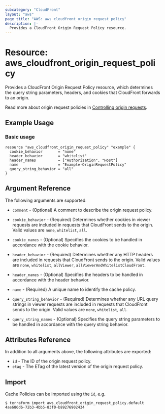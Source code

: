 ```yaml
---
subcategory: "CloudFront"
layout: "aws"
page_title: "AWS: aws_cloudfront_origin_request_policy"
description: |-
  Provides a CloudFront Origin Request Policy resource.
---
```


# Resource: aws_cloudfront_origin_request_policy

Provides a CloudFront Origin Request Policy resource, which determines the query string parameters, headers, and cookies that CloudFront forwards to an origin.

Read more about origin request policies in [Controlling origin requests](https://docs.aws.amazon.com/AmazonCloudFront/latest/DeveloperGuide/controlling-origin-requests.html).

## Example Usage

### Basic usage

```hcl
resource "aws_cloudfront_origin_request_policy" "example" {
  cookie_behavior       = "none"
  header_behavior       = "whitelist"
  header_names          = ["Authorization", "Host"]
  name                  = "Example-OriginRequestPolicy"
  query_string_behavior = "all"
}
```

## Argument Reference

The following arguments are supported:

* `comment` - (Optional) A comment to describe the origin request policy.

* `cookie_behavior` - (Required) Determines whether cookies in viewer requests are included in requests that CloudFront sends to the origin. Valid values are `none`, `whitelist`, `all`. 

* `cookie_names` - (Optional) Specifies the cookies to be handled in accordance with the cookie behavior.

* `header_behavior` - (Required) Determines whether any HTTP headers are included in requests that CloudFront sends to the origin. Valid values are `none`, `whitelist`, `allViewer`, `allViewerAndWhitelistCloudFront`.

* `header_names` - (Optional) Specifies the headers to be handled in accordance with the header behavior.

* `name` - (Required) A unique name to identify the cache policy.

* `query_string_behavior` - (Required) Determines whether any URL query strings in viewer requests are included in requests that CloudFront sends to the origin. Valid values are `none`, `whitelist`, `all`.

* `query_string_names` - (Optional) Specifies the query string parameters to be handled in accordance with the query string behavior.

## Attributes Reference

In addition to all arguments above, the following attributes are exported:

* `id` - The ID of the origin request policy.
* `etag` - The ETag of the latest version of the origin request policy.

## Import

Cache Policies can be imported using the `id`, e.g.

```
$ terraform import aws_cloudfront_origin_request_policy.default 4ae686d6-72b3-4bb5-83f0-b89276902434
```
